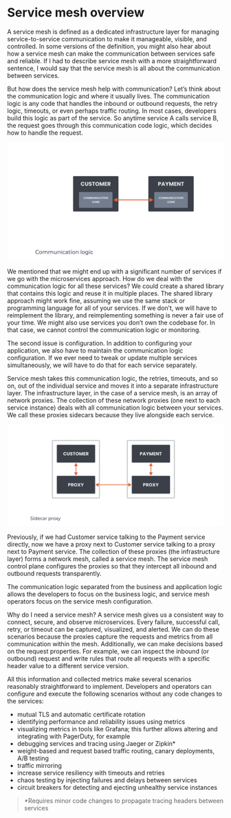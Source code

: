 # Service mesh overview
A service mesh is defined as a dedicated infrastructure layer for managing service-to-service communication to make it manageable, visible, and controlled. In some versions of the definition, you might also hear about how a service mesh can make the communication between services safe and reliable. If I had to describe service mesh with a more straightforward sentence, I would say that the service mesh is all about the communication between services.

But how does the service mesh help with communication? Let’s think about the communication logic and where it usually lives. The communication logic is any code that handles the inbound or outbound requests, the retry logic, timeouts, or even perhaps traffic routing. In most cases, developers build this logic as part of the service. So anytime service A calls service B, the request goes through this communication code logic, which decides how to handle the request.


<img src="../images/servicemesh_1.png"></img>


We mentioned that we might end up with a significant number of services if we go with the microservices approach. How do we deal with the communication logic for all these services? We could create a shared library that contains this logic and reuse it in multiple places. The shared library approach might work fine, assuming we use the same stack or programming language for all of your services. If we don’t, we will have to reimplement the library, and reimplementing something is never a fair use of your time. We might also use services you don’t own the codebase for. In that case, we cannot control the communication logic or monitoring.

The second issue is configuration. In addition to configuring your application, we also have to maintain the communication logic configuration. If we ever need to tweak or update multiple services simultaneously, we will have to do that for each service separately.

Service mesh takes this communication logic, the retries, timeouts, and so on, out of the individual service and moves it into a separate infrastructure layer. The infrastructure layer, in the case of a service mesh, is an array of network proxies. The collection of these network proxies (one next to each service instance) deals with all communication logic between your services. We call these proxies sidecars because they live alongside each service.

<img src="../images/servicemesh_2.png"></img>

Previously, if we had Customer service talking to the Payment service directly, now we have a proxy next to Customer service talking to a proxy next to Payment service. The collection of these proxies (the infrastructure layer) forms a network mesh, called a service mesh. The service mesh control plane configures the proxies so that they intercept all inbound and outbound requests transparently.

The communication logic separated from the business and application logic allows the developers to focus on the business logic, and service mesh operators focus on the service mesh configuration.

Why do I need a service mesh?
A service mesh gives us a consistent way to connect, secure, and observe microservices. Every failure, successful call, retry, or timeout can be captured, visualized, and alerted. We can do these scenarios because the proxies capture the requests and metrics from all communication within the mesh. Additionally, we can make decisions based on the request properties. For example, we can inspect the inbound (or outbound) request and write rules that route all requests with a specific header value to a different service version.

All this information and collected metrics make several scenarios reasonably straightforward to implement. Developers and operators can configure and execute the following scenarios without any code changes to the services:

* mutual TLS and automatic certificate rotation
* identifying performance and reliability issues using metrics
* visualizing metrics in tools like Grafana; this further allows altering and integrating with PagerDuty, for example
* debugging services and tracing using Jaeger or Zipkin*
* weight-based and request based traffic routing, canary deployments, A/B testing
* traffic mirroring
* increase service resiliency with timeouts and retries
* chaos testing by injecting failures and delays between services
* circuit breakers for detecting and ejecting unhealthy service instances

> *Requires minor code changes to propagate tracing headers between services
